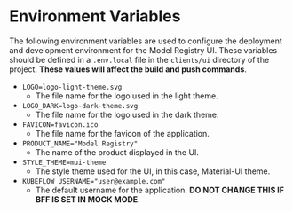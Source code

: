 # Environment Variables

The following environment variables are used to configure the deployment and development environment for the Model Registry UI. These variables should be defined in a `.env.local` file in the `clients/ui` directory of the project. **These values will affect the build and push commands**.

- `LOGO=logo-light-theme.svg`
  - The file name for the logo used in the light theme.
- `LOGO_DARK=logo-dark-theme.svg`
  - The file name for the logo used in the dark theme.
- `FAVICON=favicon.ico`
  - The file name for the favicon of the application.
- `PRODUCT_NAME="Model Registry"`
  - The name of the product displayed in the UI.
- `STYLE_THEME=mui-theme`
  - The style theme used for the UI, in this case, Material-UI theme.
- `KUBEFLOW_USERNAME="user@example.com"`
  - The default username for the application. **DO NOT CHANGE THIS IF BFF IS SET IN MOCK MODE**.
